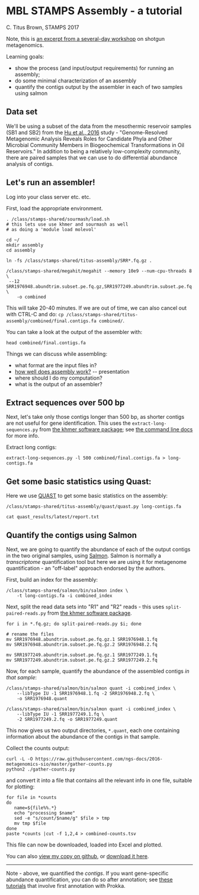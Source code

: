 # MBL STAMPS Assembly - a tutorial

C. Titus Brown, STAMPS 2017

Note, this is [an excerpt from a several-day workshop](http://2017-dibsi-metagenomics.readthedocs.io/) on shotgun metagenomics.

Learning goals:

* show the process (and input/output requirements) for running an assembly;
* do some minimal characterization of an assembly
* quantify the contigs output by the assembler in each of two samples using salmon

## Data set

We'll be using a subset of the data from the mesothermic reservoir samples (SB1 and SB2) from the [Hu et al., 2016](http://mbio.asm.org/content/7/1/e01669-15.full) study - "Genome-Resolved Metagenomic Analysis Reveals Roles for Candidate Phyla and Other Microbial Community Members in Biogeochemical Transformations in Oil Reservoirs." In addition to being a relatively low-complexity community, there are paired samples that we can use to do differential abundance analysis of contigs.

## Let's run an assembler!

Log into your class server etc. etc.

First, load the appropriate environment.
```
. /class/stamps-shared/sourmash/load.sh
# this lets use use khmer and sourmash as well
# as doing a 'module load molevol'

cd ~/
mkdir assembly
cd assembly

ln -fs /class/stamps-shared/titus-assembly/SRR*.fq.gz .

/class/stamps-shared/megahit/megahit --memory 10e9 --num-cpu-threads 8 \
 --12 SRR1976948.abundtrim.subset.pe.fq.gz,SRR1977249.abundtrim.subset.pe.fq.gz \
    -o combined
```

This will take 20-40 minutes.  If we are out of time, we can also cancel out with CTRL-C and do: `cp /class/stamps-shared/titus-assembly/combined/final.contigs.fa combined/`.

You can take a look at the output of the assembler with:
```
head combined/final.contigs.fa
```

Things we can discuss while assembling:

* what format are the input files in?
* [how well does assembly work?]() -- presentation
* where should I do my computation?
* what is the output of an assembler?


## Extract sequences over 500 bp

Next, let's take only those contigs longer than 500 bp, as shorter contigs are not useful for gene identification.  This uses the `extract-long-sequences.py` from [the khmer software package](https://khmer.readthedocs.io); see [the command line docs](https://khmer.readthedocs.io/en/stable/user/scripts.html) for more info.

Extract long contigs:

```
extract-long-sequences.py -l 500 combined/final.contigs.fa > long-contigs.fa
```

## Get some basic statistics using Quast:

Here we use [QUAST](http://bioinf.spbau.ru/quast) to get some basic statistics on the assembly:

```
/class/stamps-shared/titus-assembly/quast/quast.py long-contigs.fa

cat quast_results/latest/report.txt
```

## Quantify the contigs using Salmon

Next, we are going to quantify the abundance of each of the output contigs in the two original samples, using [Salmon](https://salmon.readthedocs.io/en/latest/). Salmon is normally a *transcriptome* quantification tool but here we are using it for metagenome quantification - an "off-label" approach endorsed by the authors.

First, build an index for the assembly:
```
/class/stamps-shared/salmon/bin/salmon index \
    -t long-contigs.fa -i combined_index
```

Next, split the read data sets into "R1" and "R2" reads - this uses `split-paired-reads.py` from [the khmer software package](https://khmer.readthedocs.io).

```
for i in *.fq.gz; do split-paired-reads.py $i; done

# rename the files
mv SRR1976948.abundtrim.subset.pe.fq.gz.1 SRR1976948.1.fq
mv SRR1976948.abundtrim.subset.pe.fq.gz.2 SRR1976948.2.fq

mv SRR1977249.abundtrim.subset.pe.fq.gz.1 SRR1977249.1.fq
mv SRR1977249.abundtrim.subset.pe.fq.gz.2 SRR1977249.2.fq
```

Now, for each sample, quantify the abundance of the assembled contigs *in that sample*:

```
/class/stamps-shared/salmon/bin/salmon quant -i combined_index \
    --libType IU -1 SRR1976948.1.fq -2 SRR1976948.2.fq \
    -o SRR1976948.quant

/class/stamps-shared/salmon/bin/salmon quant -i combined_index \
    --libType IU -1 SRR1977249.1.fq \
    -2 SRR1977249.2.fq -o SRR1977249.quant
```

This now gives us two output directories, `*.quant`, each one containing information about the abundance of the contigs in that sample.

Collect the counts output:

```
curl -L -O https://raw.githubusercontent.com/ngs-docs/2016-metagenomics-sio/master/gather-counts.py
python2 ./gather-counts.py
```

and convert it into a file that contains all the relevant info in one file, suitable for plotting:

```
for file in *counts
do
   name=${file%%.*}
   echo "processing $name"
   sed -e "s/count/$name/g" $file > tmp
   mv tmp $file
done
paste *counts |cut -f 1,2,4 > combined-counts.tsv
```

This file can now be downloaded, loaded into Excel and plotted.

You can also [view my copy on github](https://github.com/ngs-docs/2017-mbl-stamps/blob/master/combined-counts.tsv), or [download it here](https://raw.githubusercontent.com/ngs-docs/2017-mbl-stamps/master/combined-counts.tsv).

----

Note - above, we quantified the *contigs*.  If you want gene-specific abundance quantification, you can do so after annotation; see [these tutorials](https://2017-dibsi-metagenomics.readthedocs.io/en/latest/#thursday-day-4) that involve first annotation with Prokka.
